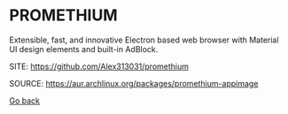 # PROMETHIUM

 Extensible, fast, and innovative Electron based web browser with 
 Material UI design elements and built-in AdBlock.

 SITE: https://github.com/Alex313031/promethium

 SOURCE: https://aur.archlinux.org/packages/promethium-appimage

 [Go back](https://portable-linux-apps.github.io/apps.html)
